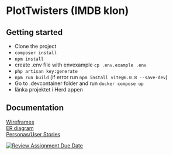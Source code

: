 # PlotTwisters (IMDB klon)
<!-- insert content -->

## Getting started
- Clone the project
- ```composer install```
- ```npm install```
- create .env file with envexample ```cp .env.example .env```
- ```php artisan key:generate```
- ```npm run build``` (if error run ```npm install vite@6.0.8 --save-dev```)
- Go to .devcontainer folder and run ```docker compose up``` 
- länka projektet i Herd appen



## Documentation
[Wireframes](https://www.figma.com/design/5UquiqSYlvEPiSWvdrFf6P/U04-?node-id=1-2&t=uhA5UZarIB90L1Jx-1)  
[ER diagram](https://www.figma.com/design/5UquiqSYlvEPiSWvdrFf6P/U04-?node-id=2-2&t=uhA5UZarIB90L1Jx-1)  
[Personas/User Stories](https://www.figma.com/design/5UquiqSYlvEPiSWvdrFf6P/U04-?node-id=0-1&t=uhA5UZarIB90L1Jx-1)  

[![Review Assignment Due Date](https://classroom.github.com/assets/deadline-readme-button-22041afd0340ce965d47ae6ef1cefeee28c7c493a6346c4f15d667ab976d596c.svg)](https://classroom.github.com/a/9Y3cG2WL)

